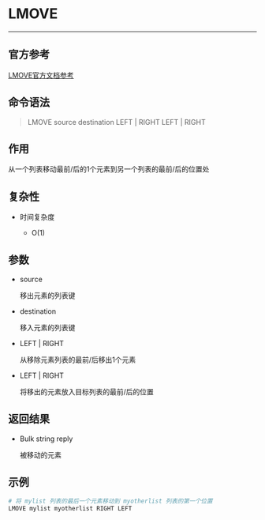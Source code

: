 # LMOVE

---

## 官方参考

[LMOVE官方文档参考](https://redis.io/commands/LMOVE/)

## 命令语法

> LMOVE source destination LEFT | RIGHT LEFT | RIGHT

## 作用

从一个列表移动最前/后的1个元素到另一个列表的最前/后的位置处

## 复杂性

- 时间复杂度

  - O(1)

## 参数

- source

    移出元素的列表键

- destination

    移入元素的列表键

- LEFT | RIGHT

    从移除元素列表的最前/后移出1个元素

- LEFT | RIGHT

    将移出的元素放入目标列表的最前/后的位置

## 返回结果

- Bulk string reply

  被移动的元素

## 示例

```bash
# 将 mylist 列表的最后一个元素移动到 myotherlist 列表的第一个位置
LMOVE mylist myotherlist RIGHT LEFT
```